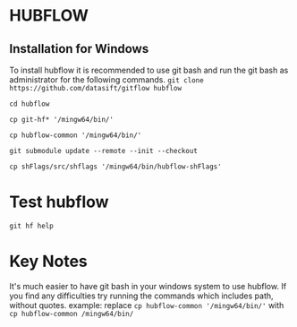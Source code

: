
# HUBFLOW

## Installation for Windows

To install hubflow it is recommended to use git bash and run the git bash as administrator for the following commands.
`git clone https://github.com/datasift/gitflow hubflow`

`cd hubflow`

`cp git-hf* '/mingw64/bin/'`

`cp hubflow-common '/mingw64/bin/'`

`git submodule update --remote --init --checkout`

`cp shFlags/src/shflags '/mingw64/bin/hubflow-shFlags'`

# Test hubflow

`git hf help`

# Key Notes

It's much easier to have git bash in your windows system to use hubflow. 
If you find any difficulties try running the commands which includes path, without quotes. example:
replace `cp hubflow-common '/mingw64/bin/'` with `cp hubflow-common /mingw64/bin/`
